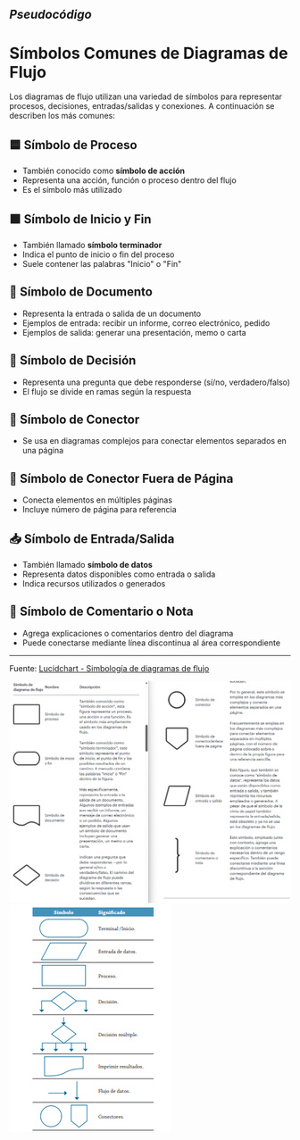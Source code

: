 ## _Pseudocódigo_

# Símbolos Comunes de Diagramas de Flujo

Los diagramas de flujo utilizan una variedad de símbolos para representar procesos, decisiones, entradas/salidas y conexiones. A continuación se describen los más comunes:

## 🟦 Símbolo de Proceso
- También conocido como **símbolo de acción**
- Representa una acción, función o proceso dentro del flujo
- Es el símbolo más utilizado

## 🟩 Símbolo de Inicio y Fin
- También llamado **símbolo terminador**
- Indica el punto de inicio o fin del proceso
- Suele contener las palabras "Inicio" o "Fin"

## 📄 Símbolo de Documento
- Representa la entrada o salida de un documento
- Ejemplos de entrada: recibir un informe, correo electrónico, pedido
- Ejemplos de salida: generar una presentación, memo o carta

## 🔀 Símbolo de Decisión
- Representa una pregunta que debe responderse (sí/no, verdadero/falso)
- El flujo se divide en ramas según la respuesta

## 🔗 Símbolo de Conector
- Se usa en diagramas complejos para conectar elementos separados en una página

## 📘 Símbolo de Conector Fuera de Página
- Conecta elementos en múltiples páginas
- Incluye número de página para referencia

## 📥 Símbolo de Entrada/Salida
- También llamado **símbolo de datos**
- Representa datos disponibles como entrada o salida
- Indica recursos utilizados o generados

## 📝 Símbolo de Comentario o Nota
- Agrega explicaciones o comentarios dentro del diagrama
- Puede conectarse mediante línea discontinua al área correspondiente

---

Fuente: [Lucidchart - Simbología de diagramas de flujo](https://www.lucidchart.com/pages/es/simbolos-comunes-de-los-diagramas-de-flujo)

![alt text](<flujo_1.png>) ![alt text](<flujo_2.png>)

